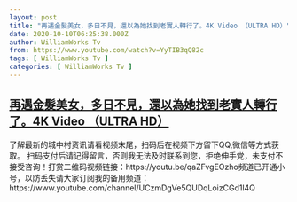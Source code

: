 ```yaml
---
layout: post
title: "再遇金髮美女，多日不見，還以為她找到老實人轉行了。4K Video （ULTRA HD）"
date: 2020-10-10T06:25:38.000Z
author: WilliamWorks Tv
from: https://www.youtube.com/watch?v=YyTIB3qQ82c
tags: [ WilliamWorks Tv ]
categories: [ WilliamWorks Tv ]
---
```

<!--1602311138000-->
[再遇金髮美女，多日不見，還以為她找到老實人轉行了。4K Video （ULTRA HD）](https://www.youtube.com/watch?v=YyTIB3qQ82c)
------

<div>
了解最新的城中村资讯请看视频末尾，扫码后在视频下方留下QQ,微信等方式获取。 扫码支付后请记得留言，否则我无法及时联系到您，拒绝伸手党，未支付不接受咨询！打赏二维码视频链接：https://youtu.be/qaZFvgEOzho频道已开通小号，以防丢失请大家订阅我的备用频道：https://www.youtube.com/channel/UCzmDgVe5QUDqLoizCGd1l4Q
</div>
